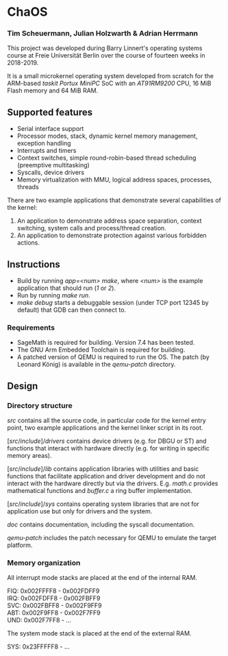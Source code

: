 # ChaOS

### Tim Scheuermann, Julian Holzwarth & Adrian Herrmann

This project was developed during Barry Linnert's operating systems course at Freie Universität Berlin over the course of fourteen weeks in 2018-2019.

It is a small microkernel operating system developed from scratch for the ARM-based *taskit Portux MiniPC* SoC with an *AT91RM9200* CPU, 16 MiB Flash memory and 64 MiB RAM.

## Supported features

* Serial interface support
* Processor modes, stack, dynamic kernel memory management, exception handling
* Interrupts and timers
* Context switches, simple round-robin-based thread scheduling (preemptive multitasking)
* Syscalls, device drivers
* Memory virtualization with MMU, logical address spaces, processes, threads

There are two example applications that demonstrate several capabilities of the kernel:

1. An application to demonstrate address space separation, context switching, system calls and process/thread creation.
2. An application to demonstrate protection against various forbidden actions.

## Instructions

* Build by running *app=\<num> make*, where *\<num>* is the example application that should run (*1* or *2*).
* Run by running *make run*.
* *make debug* starts a debuggable session (under TCP port 12345 by default) that GDB can then connect to.

### Requirements

* SageMath is required for building. Version 7.4 has been tested.
* The GNU Arm Embedded Toolchain is required for building.
* A patched version of QEMU is required to run the OS. The patch (by Leonard König) is available in the *qemu-patch* directory.

## Design

### Directory structure

*src* contains all the source code, in particular code for the kernel entry point, two example applications and the kernel linker script in its root.

[*src*/*include*]/*drivers* contains device drivers (e.g. for DBGU or ST) and functions that interact with hardware directly (e.g. for writing in specific memory areas).

[*src*/*include*]/*lib* contains application libraries with utilities and basic functions that facilitate application and driver development and do not interact with the hardware directly but via the drivers. E.g. *math.c* provides mathematical functions and *buffer.c* a ring buffer implementation.

[*src*/*include*]/*sys* contains operating system libraries that are not for application use but only for drivers and the system.

*doc* contains documentation, including the syscall documentation.

*qemu-patch* includes the patch necessary for QEMU to emulate the target platform.

### Memory organization

All interrupt mode stacks are placed at the end of the internal RAM.

FIQ: 0x002FFFF8 - 0x002FDFF9\
IRQ: 0x002FDFF8 - 0x002FBFF9\
SVC: 0x002FBFF8 - 0x002F9FF9\
ABT: 0x002F9FF8 - 0x002F7FF9\
UND: 0x002F7FF8 - ...

The system mode stack is placed at the end of the external RAM.

SYS: 0x23FFFFF8 - ...

